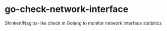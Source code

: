 # go-check-network-interface
Shinken/Nagios-like check in Golang to monitor network interface statistics
